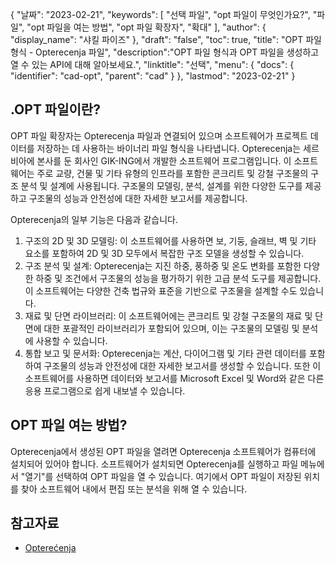 {
"날짜": "2023-02-21",
  "keywords": [
"선택 파일",
"opt 파일이 무엇인가요?",
"파일",
"opt 파일을 여는 방법",
"opt 파일 확장자",
"확대"
],
  "author": {
"display_name": "샤킬 파이즈"
},
"draft": "false",
"toc": true,
"title": "OPT 파일 형식 - Opterecenja 파일",
  "description":"OPT 파일 형식과 OPT 파일을 생성하고 열 수 있는 API에 대해 알아보세요.",
"linktitle": "선택",
  "menu": {
    "docs": {
      "identifier": "cad-opt",
"parent": "cad"
}
},
"lastmod": "2023-02-21"
}

## .OPT 파일이란?

OPT 파일 확장자는 Opterecenja 파일과 연결되어 있으며 소프트웨어가 프로젝트 데이터를 저장하는 데 사용하는 바이너리 파일 형식을 나타냅니다. Opterecenja는 세르비아에 본사를 둔 회사인 GIK-ING에서 개발한 소프트웨어 프로그램입니다. 이 소프트웨어는 주로 교량, 건물 및 기타 유형의 인프라를 포함한 콘크리트 및 강철 구조물의 구조 분석 및 설계에 사용됩니다. 구조물의 모델링, 분석, 설계를 위한 다양한 도구를 제공하고 구조물의 성능과 안전성에 대한 자세한 보고서를 제공합니다.

Opterecenja의 일부 기능은 다음과 같습니다.
1. 구조의 2D 및 3D 모델링: 이 소프트웨어를 사용하면 보, 기둥, 슬래브, 벽 및 기타 요소를 포함하여 2D 및 3D 모두에서 복잡한 구조 모델을 생성할 수 있습니다.
2. 구조 분석 및 설계: Opterecenja는 지진 하중, 풍하중 및 온도 변화를 포함한 다양한 하중 및 조건에서 구조물의 성능을 평가하기 위한 고급 분석 도구를 제공합니다. 이 소프트웨어는 다양한 건축 법규와 표준을 기반으로 구조물을 설계할 수도 있습니다.
3. 재료 및 단면 라이브러리: 이 소프트웨어에는 콘크리트 및 강철 구조물의 재료 및 단면에 대한 포괄적인 라이브러리가 포함되어 있으며, 이는 구조물의 모델링 및 분석에 사용할 수 있습니다.
4. 통합 보고 및 문서화: Opterecenja는 계산, 다이어그램 및 기타 관련 데이터를 포함하여 구조물의 성능과 안전성에 대한 자세한 보고서를 생성할 수 있습니다. 또한 이 소프트웨어를 사용하면 데이터와 보고서를 Microsoft Excel 및 Word와 같은 다른 응용 프로그램으로 쉽게 내보낼 수 있습니다.

## OPT 파일 여는 방법?

Opterecenja에서 생성된 OPT 파일을 열려면 Opterecenja 소프트웨어가 컴퓨터에 설치되어 있어야 합니다. 소프트웨어가 설치되면 Opterecenja를 실행하고 파일 메뉴에서 "열기"를 선택하여 OPT 파일을 열 수 있습니다. 여기에서 OPT 파일이 저장된 위치를 찾아 소프트웨어 내에서 편집 또는 분석을 위해 열 수 있습니다.

## 참고자료
* [Opterećenja](https://optere-enja.software.informer.com/)
